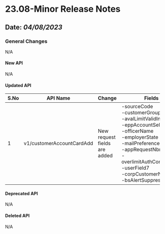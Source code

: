 # 23.08-Minor Release Notes

## Date: *04/08/2023*

### General Changes

N/A

#### New API

N/A

#### Updated API

| S.No | API Name                          | Change                        | Fields                                                                                                                                                                                                                                                                     |
|------|-----------------------------------|-------------------------------|----------------------------------------------------------------------------------------------------------------------------------------------------------------------------------------------------------------------------------------------------------------------------|
| 1    | v1/customerAccountCardAdd         | New request fields are added  | -sourceCode<br/> -customerGroupCode<br/> -avalLimitValidInd<br/> -eppAccountSelInd<br/> -officerName<br/> -employerState<br/> -mailPreferenceInd<br/> -appRequestNbr<br/> -overlimitAuthConsentFlag<br/> -userField7<br/> -corpCustomerNbr<br/> -bsAlertSuppressInd<br/>   |

#### Deprecated API

N/A

#### Deleted API

N/A